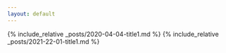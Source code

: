 ```yaml
---
layout: default
---
```

{% include_relative _posts/2020-04-04-title1.md %} {% include_relative _posts/2021-22-01-title1.md %}
